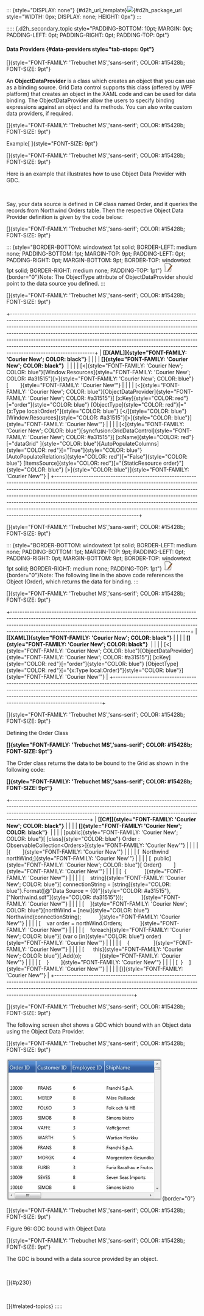 ::: {style="DISPLAY: none"}
[](ms-xhelp:///?Id=d2h_url_template){#d2h_url_template}![](!package_url!){#d2h_package_url style="WIDTH: 0px; DISPLAY: none; HEIGHT: 0px"}
:::

::::: {.d2h_secondary_topic style="PADDING-BOTTOM: 10pt; MARGIN: 0pt; PADDING-LEFT: 0pt; PADDING-RIGHT: 0pt; PADDING-TOP: 0pt"}
#### Data Providers {#data-providers style="tab-stops: 0pt"}

[]{style="FONT-FAMILY: 'Trebuchet MS','sans-serif'; COLOR: #15428b; FONT-SIZE: 9pt"} 

An **ObjectDataProvider** is a class which creates an object that you can use as a binding source. Grid Data control supports this class (offered by WPF platform) that creates an object in the XAML code and can be used for data binding. The ObjectDataProvider allow the users to specify binding expressions against an object and its methods. You can also write custom data providers, if required.

[]{style="FONT-FAMILY: 'Trebuchet MS','sans-serif'; COLOR: #15428b; FONT-SIZE: 9pt"} 

Example[ ]{style="FONT-SIZE: 9pt"}

[]{style="FONT-FAMILY: 'Trebuchet MS','sans-serif'; COLOR: #15428b; FONT-SIZE: 9pt"} 

Here is an example that illustrates how to use Object Data Provider with GDC.

 

Say, your data source is defined in C# class named Order, and it queries the records from Northwind Orders table. Then the respective Object Data Provider definition is given by the code below:

[]{style="FONT-FAMILY: 'Trebuchet MS','sans-serif'; COLOR: #15428b; FONT-SIZE: 9pt"} 

::: {style="BORDER-BOTTOM: windowtext 1pt solid; BORDER-LEFT: medium none; PADDING-BOTTOM: 1pt; MARGIN-TOP: 9pt; PADDING-LEFT: 0pt; PADDING-RIGHT: 0pt; MARGIN-BOTTOM: 9pt; BORDER-TOP: windowtext 1pt solid; BORDER-RIGHT: medium none; PADDING-TOP: 1pt"}
![](ImagesExt/image61_4.jpg){border="0"}Note: The ObjectType attribute of ObjectDataProvider should point to the data source you defined.
:::

[]{style="FONT-FAMILY: 'Trebuchet MS','sans-serif'; COLOR: #15428b; FONT-SIZE: 9pt"} 

+----------------------------------------------------------------------------------------------------------------------------------------------------------------------------------------------------------------------------------------------------------------------------------------------------------------------------------------------------------------------------------------------------------------------------------------------------------------------------------------------------------------------+
| **[\[XAML\]]{style="FONT-FAMILY: 'Courier New'; COLOR: black"}**                                                                                                                                                                                                                                                                                                                                                                                                                                                     |
|                                                                                                                                                                                                                                                                                                                                                                                                                                                                                                                      |
| **[]{style="FONT-FAMILY: 'Courier New'; COLOR: black"}**                                                                                                                                                                                                                                                                                                                                                                                                                                                             |
|                                                                                                                                                                                                                                                                                                                                                                                                                                                                                                                      |
| [\<]{style="FONT-FAMILY: 'Courier New'; COLOR: blue"}[Window.Resources]{style="FONT-FAMILY: 'Courier New'; COLOR: #a31515"}[\>]{style="FONT-FAMILY: 'Courier New'; COLOR: blue"}[        ]{style="FONT-FAMILY: 'Courier New'"}                                                                                                                                                                                                                                                                                       |
|                                                                                                                                                                                                                                                                                                                                                                                                                                                                                                                      |
| [\<]{style="FONT-FAMILY: 'Courier New'; COLOR: blue"}[ObjectDataProvider]{style="FONT-FAMILY: 'Courier New'; COLOR: #a31515"}[ [x:Key]{style="COLOR: red"}[=\"order\"]{style="COLOR: blue"} [ObjectType]{style="COLOR: red"}[=\"{x:Type local:Order}\"]{style="COLOR: blue"} [\</]{style="COLOR: blue"}[Window.Resources]{style="COLOR: #a31515"}[\>]{style="COLOR: blue"}]{style="FONT-FAMILY: 'Courier New'"}                                                                                                      |
|                                                                                                                                                                                                                                                                                                                                                                                                                                                                                                                      |
| [\<]{style="FONT-FAMILY: 'Courier New'; COLOR: blue"}[syncfusion:GridDataControl]{style="FONT-FAMILY: 'Courier New'; COLOR: #a31515"}[ [x:Name]{style="COLOR: red"}[=\"dataGrid\" ]{style="COLOR: blue"}[AutoPopulateColumns]{style="COLOR: red"}[=\"True\"]{style="COLOR: blue"}    [AutoPopulateRelations]{style="COLOR: red"}[=\"False\"]{style="COLOR: blue"} [ItemsSource]{style="COLOR: red"}[=\"{StaticResource order}\"]{style="COLOR: blue"} [\>]{style="COLOR: blue"}]{style="FONT-FAMILY: 'Courier New'"} |
+----------------------------------------------------------------------------------------------------------------------------------------------------------------------------------------------------------------------------------------------------------------------------------------------------------------------------------------------------------------------------------------------------------------------------------------------------------------------------------------------------------------------+

[]{style="FONT-FAMILY: 'Trebuchet MS','sans-serif'; COLOR: #15428b; FONT-SIZE: 9pt"} 

::: {style="BORDER-BOTTOM: windowtext 1pt solid; BORDER-LEFT: medium none; PADDING-BOTTOM: 1pt; MARGIN-TOP: 9pt; PADDING-LEFT: 0pt; PADDING-RIGHT: 0pt; MARGIN-BOTTOM: 9pt; BORDER-TOP: windowtext 1pt solid; BORDER-RIGHT: medium none; PADDING-TOP: 1pt"}
![](ImagesExt/image61_4.jpg){border="0"}Note: The following line in the above code references the Object (Order), which returns the data for binding.
:::

[]{style="FONT-FAMILY: 'Trebuchet MS','sans-serif'; COLOR: #15428b; FONT-SIZE: 9pt"} 

+-------------------------------------------------------------------------------------------------------------------------------------------------------------------------------------------------------------------------------------------------------------------------------------------------------------------+
| **[\[XAML\]]{style="FONT-FAMILY: 'Courier New'; COLOR: black"}**                                                                                                                                                                                                                                                  |
|                                                                                                                                                                                                                                                                                                                   |
| **[]{style="FONT-FAMILY: 'Courier New'; COLOR: black"}**                                                                                                                                                                                                                                                          |
|                                                                                                                                                                                                                                                                                                                   |
| [\<]{style="FONT-FAMILY: 'Courier New'; COLOR: blue"}[ObjectDataProvider]{style="FONT-FAMILY: 'Courier New'; COLOR: #a31515"}[ [x:Key]{style="COLOR: red"}[=\"order\"]{style="COLOR: blue"} [ObjectType]{style="COLOR: red"}[=\"{x:Type local:Order}\"]{style="COLOR: blue"}]{style="FONT-FAMILY: 'Courier New'"} |
+-------------------------------------------------------------------------------------------------------------------------------------------------------------------------------------------------------------------------------------------------------------------------------------------------------------------+

[]{style="FONT-FAMILY: 'Trebuchet MS','sans-serif'; COLOR: #15428b; FONT-SIZE: 9pt"} 

Defining the Order Class

**[]{style="FONT-FAMILY: 'Trebuchet MS','sans-serif'; COLOR: #15428b; FONT-SIZE: 9pt"}** 

The Order class returns the data to be bound to the Grid as shown in the following code:

**[]{style="FONT-FAMILY: 'Trebuchet MS','sans-serif'; COLOR: #15428b; FONT-SIZE: 9pt"}** 

+--------------------------------------------------------------------------------------------------------------------------------------------------------------------------------------------------------------------------------------------------------------------------+
| **[\[C#\]]{style="FONT-FAMILY: 'Courier New'; COLOR: black"}**                                                                                                                                                                                                           |
|                                                                                                                                                                                                                                                                          |
| **[]{style="FONT-FAMILY: 'Courier New'; COLOR: black"}**                                                                                                                                                                                                                 |
|                                                                                                                                                                                                                                                                          |
| [public]{style="FONT-FAMILY: 'Courier New'; COLOR: blue"}[ [class]{style="COLOR: blue"} Order : ObservableCollection\<Orders\>]{style="FONT-FAMILY: 'Courier New'"}                                                                                                      |
|                                                                                                                                                                                                                                                                          |
| [{        ]{style="FONT-FAMILY: 'Courier New'"}                                                                                                                                                                                                                          |
|                                                                                                                                                                                                                                                                          |
| [  Northwind northWind;]{style="FONT-FAMILY: 'Courier New'"}                                                                                                                                                                                                             |
|                                                                                                                                                                                                                                                                          |
| [  public]{style="FONT-FAMILY: 'Courier New'; COLOR: blue"}[ Order()        ]{style="FONT-FAMILY: 'Courier New'"}                                                                                                                                                        |
|                                                                                                                                                                                                                                                                          |
| [  {            ]{style="FONT-FAMILY: 'Courier New'"}                                                                                                                                                                                                                    |
|                                                                                                                                                                                                                                                                          |
| [    string]{style="FONT-FAMILY: 'Courier New'; COLOR: blue"}[ connectionString = [string]{style="COLOR: blue"}.Format([@\"Data Source = {0}\"]{style="COLOR: #a31515"}, [\"Northwind.sdf\"]{style="COLOR: #a31515"}));            ]{style="FONT-FAMILY: 'Courier New'"} |
|                                                                                                                                                                                                                                                                          |
| [    ]{style="FONT-FAMILY: 'Courier New'; COLOR: blue"}[northWind = [new]{style="COLOR: blue"} Northwind(connectionString);            ]{style="FONT-FAMILY: 'Courier New'"}                                                                                             |
|                                                                                                                                                                                                                                                                          |
| [    var order = northWind.Orders;            ]{style="FONT-FAMILY: 'Courier New'"}                                                                                                                                                                                      |
|                                                                                                                                                                                                                                                                          |
| [    foreach]{style="FONT-FAMILY: 'Courier New'; COLOR: blue"}[ (var o [in]{style="COLOR: blue"} order)            ]{style="FONT-FAMILY: 'Courier New'"}                                                                                                                 |
|                                                                                                                                                                                                                                                                          |
| [    {                ]{style="FONT-FAMILY: 'Courier New'"}                                                                                                                                                                                                              |
|                                                                                                                                                                                                                                                                          |
| [      this]{style="FONT-FAMILY: 'Courier New'; COLOR: blue"}[.Add(o);            ]{style="FONT-FAMILY: 'Courier New'"}                                                                                                                                                  |
|                                                                                                                                                                                                                                                                          |
| [    }        ]{style="FONT-FAMILY: 'Courier New'"}                                                                                                                                                                                                                      |
|                                                                                                                                                                                                                                                                          |
| [  }    ]{style="FONT-FAMILY: 'Courier New'"}                                                                                                                                                                                                                            |
|                                                                                                                                                                                                                                                                          |
| [}]{style="FONT-FAMILY: 'Courier New'"}                                                                                                                                                                                                                                  |
+--------------------------------------------------------------------------------------------------------------------------------------------------------------------------------------------------------------------------------------------------------------------------+

[]{style="FONT-FAMILY: 'Trebuchet MS','sans-serif'; COLOR: #15428b; FONT-SIZE: 9pt"} 

The following screen shot shows a GDC which bound with an Object data using the Object Data Provider.

[]{style="FONT-FAMILY: 'Trebuchet MS','sans-serif'; COLOR: #15428b; FONT-SIZE: 9pt"} 

![](ImagesExt/image61_169.jpg){border="0"}

[]{style="FONT-FAMILY: 'Trebuchet MS','sans-serif'; COLOR: #15428b; FONT-SIZE: 9pt"} 

Figure 96: GDC bound with Object Data

[]{style="FONT-FAMILY: 'Trebuchet MS','sans-serif'; COLOR: #15428b; FONT-SIZE: 9pt"} 

The GDC is bound with a data source provided by an object.

 

[]{#p230} 

 

[]{#related-topics}
:::::
